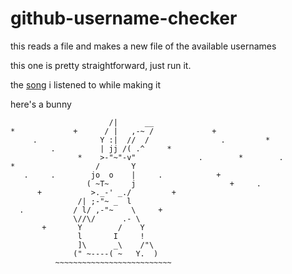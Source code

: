 # github-username-checker
this reads a file and makes a new file of the available usernames

this one is pretty straightforward, just run it. 

the [song](https://www.youtube.com/watch?v=XQk-pLZYsLA) i listened to while making it

here's a bunny
```
                      /|      __
*             +      / |   ,-~ /             +
     .              Y :|  //  /                .         *
         .          | jj /( .^     *
               *    >-"~"-v"              .        *        .
*                  /       Y
   .     .        jo  o    |     .            +
                 ( ~T~     j                     +     .
      +           >._-' _./         +
               /| ;-"~ _  l
  .           / l/ ,-"~    \     +
              \//\/      .- \
       +       Y        /    Y
               l       I     !
               ]\      _\    /"\
              (" ~----( ~   Y.  )
          ~~~~~~~~~~~~~~~~~~~~~~~~~~
```
